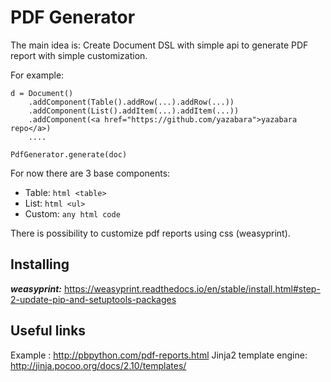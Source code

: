 # PDF Generator

The main idea is:
Create Document DSL with simple api to generate PDF report with simple customization.

For example:
```
d = Document()
    .addComponent(Table().addRow(...).addRow(...))
    .addComponent(List().addItem(...).addItem(...))
    .addComponent(<a href="https://github.com/yazabara">yazabara repo</a>)
    ....

PdfGenerator.generate(doc)
```

For now there are 3 base components:
- Table: ```html <table>```
- List: ```html <ul>```
- Custom: ```any html code```

There is possibility to customize pdf reports using css (weasyprint).

## Installing

**_weasyprint:_**
https://weasyprint.readthedocs.io/en/stable/install.html#step-2-update-pip-and-setuptools-packages

## Useful links
Example : http://pbpython.com/pdf-reports.html
Jinja2 template engine: http://jinja.pocoo.org/docs/2.10/templates/


